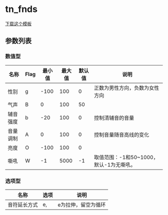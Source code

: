 # tn_fnds
[下载这个模板](tn_fnds.ustx)

## 参数列表
### 数值型
|名称|Flag|最小值|最大值|默认值|说明|
|-|-|-|-|-|-|
|性别|g|-100|100|0|正数为男性方向，负数为女性方向|
|气声|B|0|100|50||
|辅音强度|b|-20|100|0|控制清辅音的音量|
|音量调制|A|0|100|0|控制音量随音高线的变化|
|亮度|O|-100|100|0||
|嘶吼|W|-1|5000|-1|取值范围：-1和50~1000，默认-1为无嘶吼。|

### 选项型
|名称|选项|说明|
|-|-|-|
|音符延长方式|e,|e为拉伸，留空为循环|
